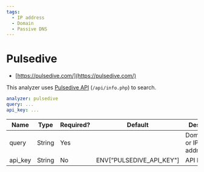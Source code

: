 ```yaml
---
tags:
  - IP address
  - Domain
  - Passive DNS
---
```


# Pulsedive

- [https://pulsedive.com/](https://pulsedive.com/)

This analyzer uses [Pulsedive API](https://pulsedive.com/api/) (`/api/info.php`) to search.

```yaml
analyzer: pulsedive
query: ...
api_key: ...
```

| Name    | Type   | Required? | Default                  | Desc.                |
| ------- | ------ | --------- | ------------------------ | -------------------- |
| query   | String | Yes       |                          | Domain or IP address |
| api_key | String | No        | ENV[”PULSEDIVE_API_KEY"] | API key              |
